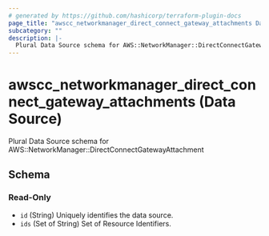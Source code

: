 ```yaml
---
# generated by https://github.com/hashicorp/terraform-plugin-docs
page_title: "awscc_networkmanager_direct_connect_gateway_attachments Data Source - terraform-provider-awscc"
subcategory: ""
description: |-
  Plural Data Source schema for AWS::NetworkManager::DirectConnectGatewayAttachment
---
```


# awscc_networkmanager_direct_connect_gateway_attachments (Data Source)

Plural Data Source schema for AWS::NetworkManager::DirectConnectGatewayAttachment



<!-- schema generated by tfplugindocs -->
## Schema

### Read-Only

- `id` (String) Uniquely identifies the data source.
- `ids` (Set of String) Set of Resource Identifiers.
